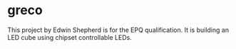 # greco

This project by Edwin Shepherd is for the EPQ qualification. It is building an LED cube using chipset controllable LEDs.
